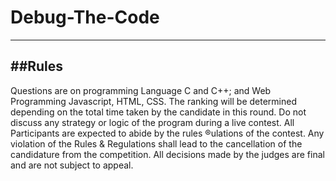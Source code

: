 # Debug-The-Code
---
##Rules
----
Questions are on programming Language C and C++; and Web Programming Javascript, HTML, CSS.
The ranking will be determined depending on the total time taken by the candidate in this round.
Do not discuss any strategy or logic of the program during a live contest.
All Participants are expected to abide by the rules ®ulations of the contest.
Any violation of the Rules & Regulations shall lead to the cancellation of the candidature from the competition.
All decisions made by the judges are final and are not subject to appeal.
